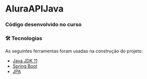 # AluraAPIJava




### Código desenvolvido no curso

### :hammer_and_wrench: Tecnologias
As seguintes ferramentas foram usadas na construção do projeto:
- [Java JDK 11](https://www.oracle.com/java/technologies/javase-jdk11-downloads.html)
- [Spring Boot](https://spring.io/)
- [JPA](https://docs.spring.io/spring-data/jpa/docs/current/reference/html/)
